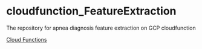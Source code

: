 # cloudfunction_FeatureExtraction
The repository for apnea diagnosis feature extraction on GCP cloudfunction

[Cloud Functions](https://console.cloud.google.com/functions/details/asia-east1/FeatureExtraction?hl=zh-tw&project=develop-335208)
